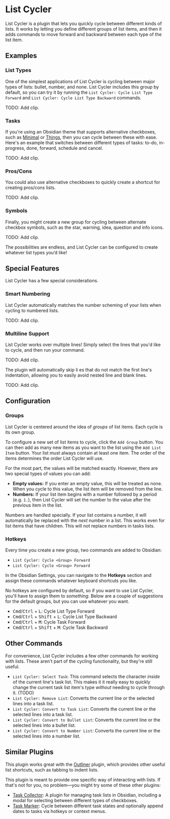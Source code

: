 # List Cycler

List Cycler is a plugin that lets you quickly cycle between different kinds of lists. It works by
letting you define different groups of list items, and then it adds commands to move forward and
backward between each type of the list item.

## Examples

### List Types

One of the simplest applications of List Cycler is cycling between major types of lists: bullet,
number, and none. List Cycler includes this group by default, so you can try it by running the `List
Cycler: Cycle List Type Forward` and `List Cycler: Cycle List Type Backward` commands.

TODO: Add clip.

### Tasks

If you're using an Obsidian theme that supports alternative checkboxes, such as
[Minimal](https://minimal.guide/checklists) or
[Things](https://github.com/colineckert/obsidian-things?tab=readme-ov-file#checkbox-styling), then
you can cycle between these with ease. Here's an example that switches between different types of
tasks: to-do, in-progress, done, forward, schedule and cancel.

TODO: Add clip.

### Pros/Cons

You could also use alternative checkboxes to quickly create a shortcut for creating pros/cons lists.

TODO: Add clip.

### Symbols

Finally, you might create a new group for cycling between alternate checkbox symbols, such as the
star, warning, idea, question and info icons.

TODO: Add clip.

The possibilities are endless, and List Cycler can be configured to create whatever list types you’d
like!

## Special Features

List Cycler has a few special considerations.

### Smart Numbering

List Cycler automatically matches the number scheming of your lists when cycling to numbered lists.

TODO: Add clip.

### Multiline Support

List Cycler works over multiple lines! Simply select the lines that you'd like to cycle, and then
run your command.

TODO: Add clip.

The plugin will automatically skip li es that do not match the first line's indentation, allowing
you to easily avoid nested line and blank lines.

TODO: Add clip.

## Configuration

### Groups

List Cycler is centered around the idea of _groups_ of list items. Each cycle is its own group.

To configure a new set of list items to cycle, click the `Add Group` button. You can then add as
many new items as you want to the list using the `Add List Item` button. Your list must always
contain at least one item. The order of the items determines the order List Cycler will use.

For the most part, the values will be matched exactly. However, there are two special types of values you can add:

- **Empty values:** If you enter an empty value, this will be treated as none. When you cycle to
  this value, the list item will be removed from the line.
- **Numbers:** If your list item begins with a number followed by a period (e.g. `1.`), then List
  Cycler will set the number to the value after the previous item in the list.

Numbers are handled specially. If your list contains a number, it will automatically be replaced
with the _next_ number in a list. This works even for list items that have children. This will not
replace numbers in tasks lists.

### Hotkeys

Every time you create a new group, two commands are added to Obsidian:

- `List Cycler: Cycle <Group> Forward`
- `List Cycler: Cycle <Group> Forward`

In the Obsidian Settings, you can navigate to the **Hotkeys** section and assign these commands
whatever keyboard shortcuts you like.

No hotkeys are configured by default, so if you want to use List Cycler, you'll have to assign them
to _something_. Below are a couple of suggestions for the default groups, but you can use whatever
you want.

- <kbd>Cmd</kbd>/<kbd>Ctrl</kbd> + <kbd>L</kbd>: Cycle List Type Forward
- <kbd>Cmd</kbd>/<kbd>Ctrl</kbd> + <kbd>Shift</kbd> + <kbd>L</kbd>: Cycle List Type Backward
- <kbd>Cmd</kbd>/<kbd>Ctrl</kbd> + <kbd>M</kbd>: Cycle Task Forward
- <kbd>Cmd</kbd>/<kbd>Ctrl</kbd> + <kbd>Shift</kbd> + <kbd>M</kbd>: Cycle Task Backward

## Other Commands

For convenience, List Cycler includes a few other commands for working with lists. These aren't part
of the cycling functionality, but they're still useful.

- `List Cycler: Select Task`: This command selects the character _inside_ of the current line's task
  list. This makes it it really easy to quickly change the current task list item's type _without_
  needing to cycle through it. (TODO)
- `List Cycler: Remove List`: Converts the current line or the selected lines into a task list.
- `List Cycler: Convert to Task List`: Converts the current line or the selected lines into a task
  list.
- `List Cycler: Convert to Bullet List`: Converts the current line or the selected lines into a
  bullet list.
- `List Cycler: Convert to Number List`: Converts the current line or the selected lines into a
  number list.

## Similar Plugins

This plugin works great with the [Outliner](https://github.com/vslinko/obsidian-outliner) plugin,
which provides other useful list shortcuts, such as tabbing to indent lists.

This plugin is meant to provide one specific way of interacting with lists. If that's not for you,
no problem—you might try some of these other plugins:

- [Task Collector](https://github.com/ebullient/obsidian-task-collector): A plugin for managing task
  lists in Obsidian, including a modal for selecting between different types of checkboxes.
- [Task Marker](https://github.com/wenlzhang/obsidian-task-marker): Cycle between different task
  states and optionally append dates to tasks via hotkeys or context menus.

